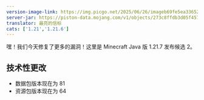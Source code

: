 ```yaml
---
version-image-link: https://img.picgo.net/2025/06/26/imageb69fe5ea336523c0.jpeg
server-jar: https://piston-data.mojang.com/v1/objects/273c8ffdb3d05f4575376b43d8175716cab1a39f/server.jar
translator: 最亮的信标
cats: ['1.21','1.21.6']
---
```

嘿！我们今天修复了更多的漏洞！这里是 Minecraft Java 版 1.21.7 发布候选 2。

## 技术性更改
* 数据包版本现在为 81
* 资源包版本现在为 64